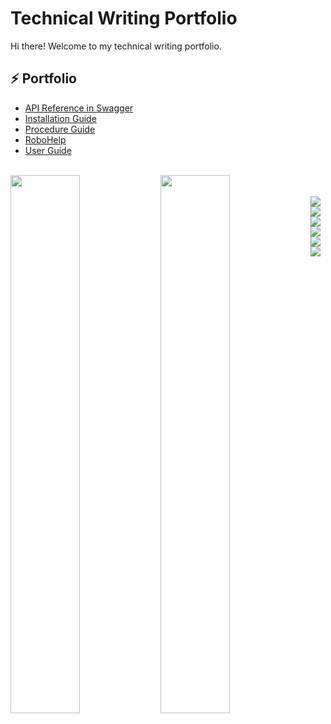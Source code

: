 # Technical Writing Portfolio

Hi there! Welcome to my technical writing portfolio.

## :zap: Portfolio
<ul>
<li><a href="https://github.com/ryan-splan/technicalwritingsamples/wiki/API-Documentation-Sample">API Reference in Swagger</a></li>
<li><a href="https://github.com/ryan-splan/technicalwritingsamples/wiki/Installation-Guide-Sample">Installation Guide</a></li>
<li><a href="https://github.com/ryan-splan/technicalwritingsamples/wiki/Procedure-Guide-Sample">Procedure Guide</a></li>
<li><a href="https://github.com/ryan-splan/technicalwritingsamples/wiki/RoboHelp">RoboHelp</a></li>
<li><a href="https://github.com/ryan-splan/technicalwritingsamples/wiki/User-Guide-Sample">User Guide</a></li>
</ul>

<br>

<img align="left" width="47%" src= "https://github-readme-stats.vercel.app/api?username=ryan-splan&show_icons=true&theme=transparent" />

<img align="left" width="47%" src= "https://github-readme-stats.vercel.app/api/top-langs/?username=ryan-splan" />

<br>
<br>

<img align="left" src="https://img.shields.io/badge/adobe-%23FF0000.svg?style=for-the-badge&logo=adobe&logoColor=white" />

<img align="left" src="https://img.shields.io/badge/Adobe%20Dreamweaver-FF61F6.svg?style=for-the-badge&logo=Adobe%20Dreamweaver&logoColor=white" />

<img align="down" src="https://img.shields.io/badge/javascript-%23323330.svg?style=for-the-badge&logo=javascript&logoColor=%23F7DF1E" />

<img align="left" src="https://img.shields.io/badge/html5-%23E34F26.svg?style=for-the-badge&logo=html5&logoColor=white" />

<img align="left" src="https://img.shields.io/badge/markdown-%23000000.svg?style=for-the-badge&logo=markdown&logoColor=white" />

<img align="left" src="https://img.shields.io/badge/css3-%231572B6.svg?style=for-the-badge&logo=css3&logoColor=white" />

